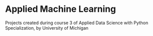 # Applied Machine Learning
 Projects created during course 3 of Applied Data Science with Python Specialization, by University of Michigan

